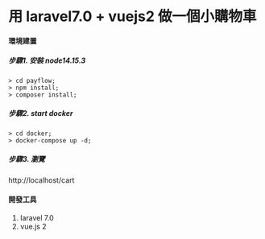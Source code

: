 # 用 laravel7.0 + vuejs2 做一個小購物車

#### 環境建置
##### 步驟1. 安裝 node14.15.3
```
> cd payflow;
> npm install;
> composer install;
```

##### 步驟2. start docker
```
> cd docker;
> docker-compose up -d;
```

##### 步驟3. 瀏覽
http://localhost/cart

#### 開發工具
1. laravel 7.0
2. vue.js 2